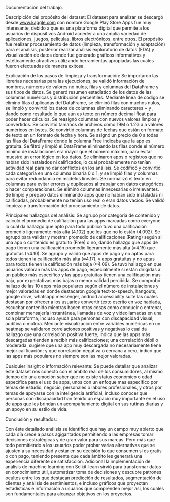 Documentación del trabajo.

Descripición del propósito del dataset: El dataset para analizar se descargó desde www.kaggle.com con nombre Google Play Store Apps fue muy interesante, debido a que es una plataforma digital que permite a los usuarios de dispositivos Android acceder a una amplia variedad de aplicaciones, juegos, películas, libros electrónicos, entre otros. El propósito fue realizar procesamiento de datos (limpieza, transformación y adaptación) para el análisis, posterior realizar análisis exploratorio de datos (EDA) y visualización de datos donde fue generado gráficos informativos y estéticamente atractivos utilizando herramientas apropiadas las cuales fueron efectuadas de manera exitosa.

Explicación de los pasos de limpieza y transformación: Se importaron las librerías necesarias para las ejecuciones, se validó información de nombres, números de valores no nulos, filas y columnas del DataFrame y sus tipos de datos. Se generó resumen estadístico de los datos de las columnas numéricas y distribución percentiles. Mediante línea de código se eliminó filas duplicadas del DataFrame, se eliminó filas con muchos nulos, se limpió y convirtió los datos de columnas eliminando caracteres + y , dando como resultado lo que aún es texto en número decimal float para poder hacer cálculos. Se reasignó columnas con nuevos valores limpios y convertidos. 
Se convirtió tamaños de archivos como 19M o 1.2G a a valores numéricos en bytes. Se convirtió columnas de fechas que están en formato de texto en un formato de fecha y hora. Se asignó un precio de 0 a todas las filas del DataFrame donde la columna Free indicaba que la app es gratuita. Se filtró y limpió el DataFrame eliminando las filas donde el número mínimo de instalaciones era mayor que el número máximo, para evitar muestre un error lógico en los datos. Se eliminaron apps o registros que no habían sido instalados ni calificados, lo cual probablemente no tenían actividad real para no dar conflictos en los análisis. 
Se codificó y convirtió cada categoría en una columna binaria 0 o 1, y se limpió filas y columnas para evitar redundancia en modelos lineales. Se normalizó el texto en columnas para evitar errores y duplicados al trabajar con datos categóricos o hacer comparaciones. Se eliminó columnas innecesarias o irrelevantes. Se limpió y preparó datos eliminando apps que no habían sido instaladas ni calificadas, probablemente no tenían uso real o eran datos vacíos. Se validó limpieza y transformación del procesamiento de datos.

Principales hallazgos del análisis: Se agrupó por categoría de contenido y calculó el promedio de califiación para las apps marcadas como everyone lo cual da hallazgo que apto para todo público tuvo una calificación promedio ligeramente más alta (4.102) que los que no lo están (4.092).
Se agrupó para validar y mostrar promedio de calificaciones (Rating) según si una app o contenido es gratuito (Free) o no, dando hallazgo que apps de pago tienen una calificación promedio ligeramente más alta (≈4.15) que gratuitas (≈4.10).
Se agrupó y validó que apps de pago y no aptas para todos tienen la calificación más alta (≈4.17), y apps gratuitas y no aptas para todos tienen la calificación más baja (≈4.09). Se tuvo hallazgo en que usuarios valoran más las apps de pago, especialmente si están dirigidas a un público más específico y las apps gratuitas tienen una calificación más baja, por expectativas más bajas o menor calidad percibida.
Se comprobó hallazo de las 10 apps más populares según el número de instalaciones y mejor valoradas en donde destacaron google text-to-speech, hangouts, google drive, whatsapp messenger, android accessibility suite las cuales destacan por ofrecer a los usuarios convertir texto escrito en voz hablada, escuchar contenido mientras hacen otras cosas como conducir o entrenar, combinar mensajería instantánea, llamadas de voz y videollamadas en una sola plataforma, incluso ayuda para personas con discapacidad visual, auditiva o motora.
Mediante visualización entre variables numéricas en un heatmap se validaron correlaciones positivas y negativas lo cual da hallazgo que una correlación positiva fuerte, indica que las apps más descargadas tienden a recibir más calificaciones; una correlación débil o moderada, sugiere que una app muy descargada no necesariamente tiene mejor calificación; y que correlación negativa o cercana a cero, indicó que las apps más populares no siempre son las mejor valoradas.

Cualquier insight o información relevante: Se puede detallar que analizar éste dataset nos conectó con el ámbito real de los consumidores, al mismo tiempo dio una emoción saber que no existe status económico o edad específica para el uso de apps, unos con un enfoque mas especifico por temas de estudio, negocio, personales o labores profesionales, y otros por temas de apoyarse con la inteligencia artificial, incluso conocer que personas con discapacidad han tenido un espacio muy importante en el uso de apps que les brindan un acompañamiento digital en sus rutinas diarias y un apoyo en su estilo de vida.


























Conclusión y resultados:

Con éste detallado análisis se identificó que hay un campo muy abierto que cada día crece a pasos agigantados permitiendo a las empresas tomar decisiones estratégicas y de gran valor para sus marcas. Pero más que todo permitiendo a los usuarios poder probar varias alternativas que se ajusten a su necesidad y estar en su decisión lo que consumen si es gratis o con pago, teniendo presente que cada ámbito les generará una experiencia diferente de satisfacción. 
Adicional la implementación de análisis de machine learning con Scikit-learn sirvió para transformar datos en conocimiento útil, automatizar toma de decisiones y descubre patrones ocultos entre los que destacan predicción de resultados, segmentación de clientes y análisis de sentimientos, e incluso gráficos que proyectan estadísticas e información a usuarios que comprenden mejor así, los cuales son fundamentales para alcanzar objetivos en los proyectos.
